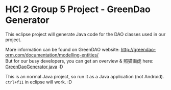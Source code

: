 HCI 2 Group 5 Project - GreenDao Generator
====================================

This eclipse project will generate Java code for the DAO classes used in our project.

More information can be found on GreenDAO website: http://greendao-orm.com/documentation/modelling-entities/   
But for our busy developers, you can get an overview & 照猫画虎 here: [GreenDaoGenerator.java](/src/hci2/group5/project/greenDaoGenerator/GreenDaoGenerator.java) :D

This is an normal Java project, so run it as a Java application (not Android). `ctrl+f11` in eclipse will work. :D
